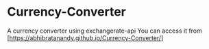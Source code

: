 # Currency-Converter
A currency converter using exchangerate-api
You can access it from [https://abhibratanandy.github.io/Currency-Converter/]
